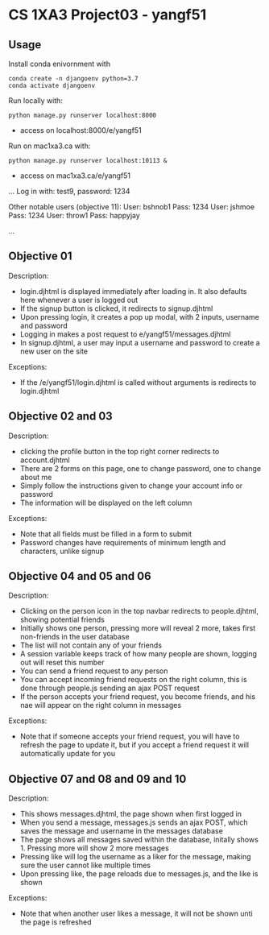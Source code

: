 # CS 1XA3 Project03 - yangf51
## Usage
Install conda enivornment with
```
conda create -n djangoenv python=3.7 
conda activate djangoenv
```
Run locally with:
```
python manage.py runserver localhost:8000
```
* access on localhost:8000/e/yangf51

Run on mac1xa3.ca with:
```
python manage.py runserver localhost:10113 &
```
* access on mac1xa3.ca/e/yangf51

...
Log in with: test9, password: 1234

Other notable users (objective 11):
User: bshnob1
Pass: 1234
User: jshmoe
Pass: 1234
User: throw1
Pass: happyjay


...
## Objective 01
Description:
- login.djhtml is displayed immediately after loading in. It also defaults here whenever a user is logged out
- If the signup button is clicked, it redirects to signup.djhtml
- Upon pressing login, it creates a pop up modal, with 2 inputs, username and password
- Logging in makes a post request to e/yangf51/messages.djhtml
- In signup.djhtml, a user may input a username and password to create a new user on the site

Exceptions:
- If the /e/yangf51/login.djhtml is called without arguments is redirects
to login.djhtml

## Objective 02 and 03
Description:
- clicking the profile button in the top right corner redirects to account.djhtml
- There are 2 forms on this page, one to change password, one to change about me
- Simply follow the instructions given to change your account info or password
- The information will be displayed on the left column

Exceptions:
- Note that all fields must be filled in a form to submit
- Password changes have requirements of minimum length and characters, unlike signup

## Objective 04 and 05 and 06
Description:
- Clicking on the person icon in the top navbar redirects to people.djhtml, showing potential friends
- Initially shows one person, pressing more will reveal 2 more, takes first non-friends in the user database
- The list will not contain any of your friends
- A session variable keeps track of how many people are shown, logging out will reset this number
- You can send a friend request to any person
- You can accept incoming friend requests on the right column, this is done through people.js sending an ajax POST request
- If the person accepts your friend request, you become friends, and his nae will appear on the right column in messages

Exceptions:
- Note that if someone accepts your friend request, you will have to refresh the page to update it, but if you accept a friend request it will automatically update for you

## Objective 07 and 08 and 09 and 10
Description:
- This shows messages.djhtml, the page shown when first logged in
- When you send a message, messages.js sends an ajax POST, which saves the message and username in the messages database
- The page shows all messages saved within the database, initally shows 1. Pressing more will show 2 more messages
- Pressing like will log the username as a liker for the message, making sure the user cannot like multiple times
- Upon pressing like, the page reloads due to messages.js, and the like is shown

Exceptions:
- Note that when another user likes a message, it will not be shown unti the page is refreshed
